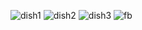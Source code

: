 ![dish1](https://github.com/user-attachments/assets/28f6540e-a1ec-4dc4-bb2a-a6f6eaf133fe)
![dish2](https://github.com/user-attachments/assets/6c76ff05-bda3-4cda-a23a-bd2ac7a83e1c)
![dish3](https://github.com/user-attachments/assets/9c9df819-5203-4e75-8cc9-03d864fbbf35)
![fb](https://github.com/user-attachments/assets/86a6914b-b0c2-4e28-b492-5b54bf0ac014)

